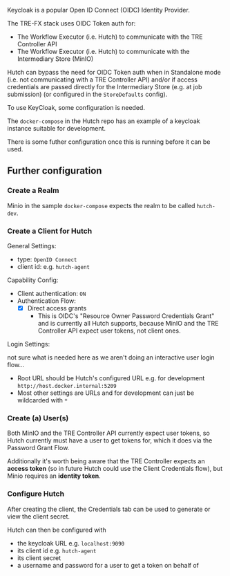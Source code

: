 Keycloak is a popular Open ID Connect (OIDC) Identity Provider.

The TRE-FX stack uses OIDC Token auth for:
- The Workflow Executor (i.e. Hutch) to communicate with the TRE Controller API
- The Workflow Executor (i.e. Hutch) to communicate with the Intermediary Store (MinIO)

Hutch can bypass the need for OIDC Token auth when in Standalone mode (i.e. not communicating with a TRE Controller API) and/or if access credentials are passed directly for the Intermediary Store (e.g. at job submission) (or configured in the `StoreDefaults` config).

To use KeyCloak, some configuration is needed.

The `docker-compose` in the Hutch repo has an example of a keycloak instance suitable for development.

There is some futher configuration once this is running before it can be used.

## Further configuration

### Create a Realm

Minio in the sample `docker-compose` expects the realm to be called `hutch-dev`.

### Create a Client for Hutch

General Settings:

- type: `OpenID Connect`
- client id: e.g. `hutch-agent`

Capability Config:

- Client authentication: `ON`
- Authentication Flow:
  - [x] Direct access grants
    - This is OIDC's "Resource Owner Password Credentials Grant" and is currently all Hutch supports, because MinIO and the TRE Controller API expect user tokens, not client ones.

Login Settings:

not sure what is needed here as we aren't doing an interactive user login flow...

- Root URL should be Hutch's configured URL e.g. for development `http://host.docker.internal:5209`
- Most other settings are URLs and for development can just be wildcarded with `*`

### Create (a) User(s)

Both MinIO and the TRE Controller API currently expect user tokens, so Hutch currently must have a user to get tokens for, which it does via the Password Grant Flow.

Additionally it's worth being aware that the TRE Controller expects an **access token** (so in future Hutch could use the Client Credentials flow), but Minio requires an **identity token**.

### Configure Hutch

After creating the client, the Credentials tab can be used to generate or view the client secret.

Hutch can then be configured with

- the keycloak URL e.g. `localhost:9090`
- its client id e.g. `hutch-agent`
- its client secret
- a username and password for a user to get a token on behalf of
